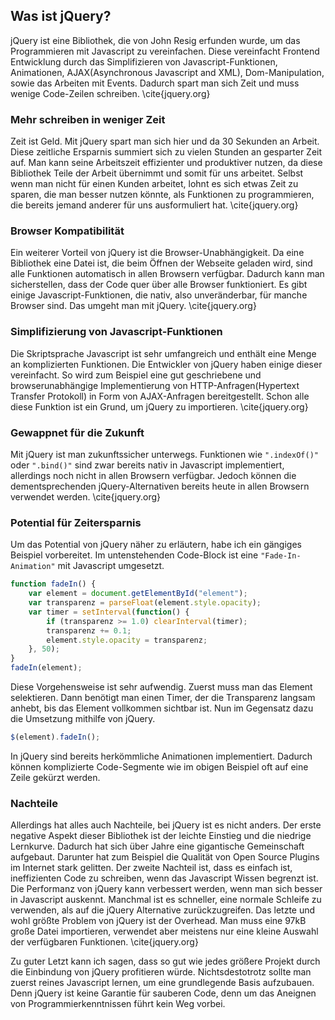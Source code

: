 ## Was ist jQuery?

jQuery ist eine Bibliothek, die von John Resig erfunden wurde, um das Programmieren mit Javascript zu vereinfachen. Diese vereinfacht Frontend Entwicklung durch das Simplifizieren von Javascript-Funktionen, Animationen, AJAX(Asynchronous Javascript and XML), Dom-Manipulation, sowie das Arbeiten mit Events. Dadurch spart man sich Zeit und muss wenige Code-Zeilen schreiben. \cite{jquery.org}

### Mehr schreiben in weniger Zeit

Zeit ist Geld. Mit jQuery spart man sich hier und da 30 Sekunden an Arbeit. Diese zeitliche Ersparnis summiert sich zu vielen Stunden an gesparter Zeit auf. Man kann seine Arbeitszeit effizienter und produktiver nutzen, da diese Bibliothek Teile der Arbeit übernimmt und somit für uns arbeitet. Selbst wenn man nicht für einen Kunden arbeitet, lohnt es sich etwas Zeit zu sparen, die man besser nutzen könnte, als Funktionen zu programmieren, die bereits jemand anderer für uns ausformuliert hat. \cite{jquery.org}

### Browser Kompatibilität

Ein weiterer Vorteil von jQuery ist die Browser-Unabhängigkeit. Da eine Bibliothek eine Datei ist, die beim Öffnen der Webseite geladen wird, sind alle Funktionen automatisch in allen Browsern verfügbar. Dadurch kann man sicherstellen, dass der Code quer über alle Browser funktioniert. Es gibt einige Javascript-Funktionen, die nativ, also unveränderbar, für manche Browser sind. Das umgeht man mit jQuery. \cite{jquery.org}

### Simplifizierung von Javascript-Funktionen

Die Skriptsprache Javascript ist sehr umfangreich und enthält eine Menge an komplizierten Funktionen. Die Entwickler von jQuery haben einige dieser vereinfacht. So wird zum Beispiel eine gut geschriebene und browserunabhängige Implementierung von HTTP-Anfragen(Hypertext Transfer Protokoll) in Form von AJAX-Anfragen bereitgestellt. Schon alle diese Funktion ist ein Grund, um jQuery zu importieren. \cite{jquery.org}

### Gewappnet für die Zukunft

Mit jQuery ist man zukunftssicher unterwegs. Funktionen wie `".indexOf()"` oder `".bind()"` sind zwar bereits nativ in Javascript implementiert, allerdings noch nicht in allen Browsern verfügbar. Jedoch können die dementsprechenden jQuery-Alternativen bereits heute in allen Browsern verwendet werden. \cite{jquery.org}

### Potential für Zeitersparnis

Um das Potential von jQuery näher zu erläutern, habe ich ein gängiges Beispiel vorbereitet. Im untenstehenden Code-Block ist eine `"Fade-In-Animation"` mit Javascript umgesetzt.

```javascript
function fadeIn() {
	var element = document.getElementById("element");
	var transparenz = parseFloat(element.style.opacity);
	var timer = setInterval(function() {
		if (transparenz >= 1.0) clearInterval(timer);
		transparenz += 0.1;
		element.style.opacity = transparenz;
	}, 50);
}
fadeIn(element);
```

Diese Vorgehensweise ist sehr aufwendig. Zuerst muss man das Element selektieren. Dann benötigt man einen Timer, der die Transparenz langsam anhebt, bis das Element vollkommen sichtbar ist. Nun im Gegensatz dazu die Umsetzung mithilfe von jQuery.

```javascript
$(element).fadeIn();
```

In jQuery sind bereits herkömmliche Animationen implementiert. Dadurch können komplizierte Code-Segmente wie im obigen Beispiel oft auf eine Zeile gekürzt werden.

### Nachteile

Allerdings hat alles auch Nachteile, bei jQuery ist es nicht anders. Der erste negative Aspekt dieser Bibliothek ist der leichte Einstieg und die niedrige Lernkurve. Dadurch hat sich über Jahre eine gigantische Gemeinschaft aufgebaut. Darunter hat zum Beispiel die Qualität von Open Source Plugins im Internet stark gelitten. Der zweite Nachteil ist, dass es einfach ist, ineffizienten Code zu schreiben, wenn das Javascript Wissen begrenzt ist. Die Performanz von jQuery kann verbessert werden, wenn man sich besser in Javascript auskennt. Manchmal ist es schneller, eine normale Schleife zu verwenden, als auf die jQuery Alternative zurückzugreifen. Das letzte und wohl größte Problem von jQuery ist der Overhead. Man muss eine 97kB große Datei importieren, verwendet aber meistens nur eine kleine Auswahl der verfügbaren Funktionen. \cite{jquery.org}

Zu guter Letzt kann ich sagen, dass so gut wie jedes größere Projekt durch die Einbindung von jQuery profitieren würde. Nichtsdestotrotz sollte man zuerst reines Javascript lernen, um eine grundlegende Basis aufzubauen. Denn jQuery ist keine Garantie für sauberen Code, denn um das Aneignen von Programmierkenntnissen führt kein Weg vorbei.
